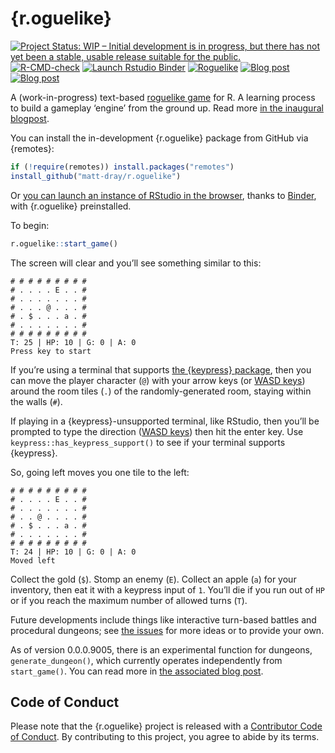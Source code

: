 
# {r.oguelike}

<!-- badges: start -->

[![Project Status: WIP – Initial development is in progress, but there
has not yet been a stable, usable release suitable for the
public.](https://www.repostatus.org/badges/latest/wip.svg)](https://www.repostatus.org/#wip)
[![R-CMD-check](https://github.com/matt-dray/r.oguelike/workflows/R-CMD-check/badge.svg)](https://github.com/matt-dray/r.oguelike/actions)
[![Launch Rstudio
Binder](http://mybinder.org/badge_logo.svg)](https://mybinder.org/v2/gh/matt-dray/play-r.oguelike/main?urlpath=rstudio)
[![Roguelike](https://img.shields.io/badge/@-...$..a....E...-black?style=flat&labelColor=white)](https://en.wikipedia.org/wiki/Roguelike)
[![Blog
post](https://img.shields.io/badge/rostrum.blog-post_1-008900?labelColor=000000&logo=data%3Aimage%2Fgif%3Bbase64%2CR0lGODlhEAAQAPEAAAAAABWCBAAAAAAAACH5BAlkAAIAIf8LTkVUU0NBUEUyLjADAQAAACwAAAAAEAAQAAAC55QkISIiEoQQQgghRBBCiCAIgiAIgiAIQiAIgSAIgiAIQiAIgRAEQiAQBAQCgUAQEAQEgYAgIAgIBAKBQBAQCAKBQEAgCAgEAoFAIAgEBAKBIBAQCAQCgUAgEAgCgUBAICAgICAgIBAgEBAgEBAgEBAgECAgICAgECAQIBAQIBAgECAgICAgICAgECAQECAQICAgICAgICAgEBAgEBAgEBAgICAgICAgECAQIBAQIBAgECAgICAgIBAgECAQECAQIBAgICAgIBAgIBAgEBAgECAgECAgICAgICAgECAgECAgQIAAAQIKAAAh%2BQQJZAACACwAAAAAEAAQAAAC55QkIiESIoQQQgghhAhCBCEIgiAIgiAIQiAIgSAIgiAIQiAIgRAEQiAQBAQCgUAQEAQEgYAgIAgIBAKBQBAQCAKBQEAgCAgEAoFAIAgEBAKBIBAQCAQCgUAgEAgCgUBAICAgICAgIBAgEBAgEBAgEBAgECAgICAgECAQIBAQIBAgECAgICAgICAgECAQECAQICAgICAgICAgEBAgEBAgEBAgICAgICAgECAQIBAQIBAgECAgICAgIBAgECAQECAQIBAgICAgIBAgIBAgEBAgECAgECAgICAgICAgECAgECAgQIAAAQIKAAA7)](https://www.rostrum.blog/2022/04/25/r.oguelike-dev/)
[![Blog
post](https://img.shields.io/badge/rostrum.blog-post_2-008900?labelColor=000000&logo=data%3Aimage%2Fgif%3Bbase64%2CR0lGODlhEAAQAPEAAAAAABWCBAAAAAAAACH5BAlkAAIAIf8LTkVUU0NBUEUyLjADAQAAACwAAAAAEAAQAAAC55QkISIiEoQQQgghRBBCiCAIgiAIgiAIQiAIgSAIgiAIQiAIgRAEQiAQBAQCgUAQEAQEgYAgIAgIBAKBQBAQCAKBQEAgCAgEAoFAIAgEBAKBIBAQCAQCgUAgEAgCgUBAICAgICAgIBAgEBAgEBAgEBAgECAgICAgECAQIBAQIBAgECAgICAgICAgECAQECAQICAgICAgICAgEBAgEBAgEBAgICAgICAgECAQIBAQIBAgECAgICAgIBAgECAQECAQIBAgICAgIBAgIBAgEBAgECAgECAgICAgICAgECAgECAgQIAAAQIKAAAh%2BQQJZAACACwAAAAAEAAQAAAC55QkIiESIoQQQgghhAhCBCEIgiAIgiAIQiAIgSAIgiAIQiAIgRAEQiAQBAQCgUAQEAQEgYAgIAgIBAKBQBAQCAKBQEAgCAgEAoFAIAgEBAKBIBAQCAQCgUAgEAgCgUBAICAgICAgIBAgEBAgEBAgEBAgECAgICAgECAQIBAQIBAgECAgICAgICAgECAQECAQICAgICAgICAgEBAgEBAgEBAgICAgICAgECAQIBAQIBAgECAgICAgIBAgECAQECAQIBAgICAgIBAgIBAgEBAgECAgECAgICAgICAgECAgECAgQIAAAQIKAAA7)](https://www.rostrum.blog/2022/05/01/dungeon/)
<!-- badges: end -->

A (work-in-progress) text-based [roguelike
game](https://en.wikipedia.org/wiki/Roguelike) for R. A learning process
to build a gameplay ‘engine’ from the ground up. Read more [in the
inaugural
blogpost](https://www.rostrum.blog/2022/04/25/r.oguelike-dev/).

You can install the in-development {r.oguelike} package from GitHub via {remotes}:

``` r
if (!require(remotes)) install.packages("remotes")
install_github("matt-dray/r.oguelike")
```

Or [you can launch an instance of RStudio in the
browser](https://mybinder.org/v2/gh/matt-dray/play-r.oguelike/main?urlpath=rstudio),
thanks to [Binder](https://mybinder.org/), with {r.oguelike}
preinstalled.

To begin:

``` r
r.oguelike::start_game()
```

The screen will clear and you’ll see something similar to this:

```
# # # # # # # # # 
# . . . . E . . # 
# . . . . . . . # 
# . . . @ . . . # 
# . $ . . . a . # 
# . . . . . . . # 
# # # # # # # # # 
T: 25 | HP: 10 | G: 0 | A: 0
Press key to start
```

If you’re using a terminal that supports [the {keypress}
package](https://github.com/gaborcsardi/keypress), then you can move the
player character (`@`) with your arrow keys (or [WASD
keys](https://en.wikipedia.org/wiki/Arrow_keys#WASD_keys)) around the
room tiles (`.`) of the randomly-generated room, staying within the
walls (`#`).

If playing in a {keypress}-unsupported terminal, like RStudio, then
you’ll be prompted to type the direction ([WASD
keys](https://en.wikipedia.org/wiki/Arrow_keys#WASD_keys)) then hit the
enter key. Use `keypress::has_keypress_support()` to see if your
terminal supports {keypress}.

So, going left moves you one tile to the left:

```
# # # # # # # # # 
# . . . . E . . # 
# . . . . . . . # 
# . . @ . . . . # 
# . $ . . . a . # 
# . . . . . . . # 
# # # # # # # # # 
T: 24 | HP: 10 | G: 0 | A: 0
Moved left
```

Collect the gold (`$`). Stomp an enemy (`E`). Collect an apple (`a`) for
your inventory, then eat it with a keypress input of `1`. You’ll die if
you run out of `HP` or if you reach the maximum number of allowed turns
(`T`).

Future developments include things like interactive turn-based battles and procedural dungeons; see [the issues](https://github.com/matt-dray/r.oguelike/issues) for more ideas or to provide your own.  

As of version 0.0.0.9005, there is an experimental function for dungeons, `generate_dungeon()`, which currently operates independently from
`start_game()`. You can read more in [the associated blog post](https://www.rostrum.blog/2022/05/01/dungeon/).

## Code of Conduct

Please note that the {r.oguelike} project is released with a
[Contributor Code of
Conduct](https://contributor-covenant.org/version/2/0/CODE_OF_CONDUCT.html).
By contributing to this project, you agree to abide by its terms.

